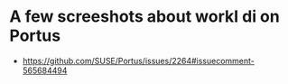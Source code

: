 # A few screeshots about workI di on Portus

* https://github.com/SUSE/Portus/issues/2264#issuecomment-565684494
